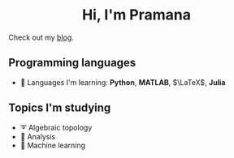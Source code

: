 <h1 align="center">Hi, I'm Pramana</h1>

Check out my [blog](https://pr4-kp.github.io/). 

## Programming languages
- 📝 Languages I'm learning: **Python**, **MATLAB**, $\LaTeX$, **Julia**

## Topics I'm studying

- ➰ Algebraic topology
- 📶 Analysis
- 🧠 Machine learning

<!---
PramanaSaldin/PramanaSaldin is a ✨ special ✨ repository because its `README.md` (this file) appears on your GitHub profile.
You can click the Preview link to take a look at your changes.
--->
